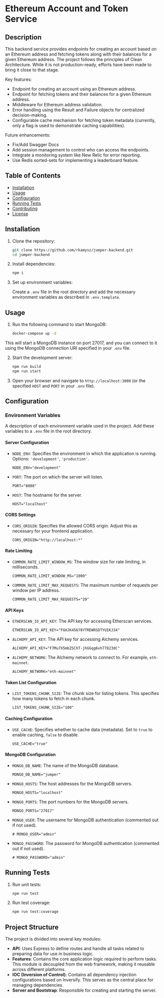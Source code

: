 # Ethereum Account and Token Service

## Description

This backend service provides endpoints for creating an account based on an Ethereum address and fetching tokens along with their balances for a given Ethereum address. The project follows the principles of Clean Architecture. While it is not production-ready, efforts have been made to bring it close to that stage.

Key features:
- Endpoint for creating an account using an Ethereum address.
- Endpoint for fetching tokens and their balances for a given Ethereum address.
- Middleware for Ethereum address validation.
- Error handling using the Result and Failure objects for centralized decision-making.
- Configurable cache mechanism for fetching token metadata (currently, only a flag is used to demonstrate caching capabilities).

Future enhancements:
- Fix/Add Swagger Docs
- Add session management to control who can access the endpoints.
- Integrate a monitoring system like New Relic for error reporting.
- Use Redis sorted-sets for implementing a leaderboard feature.

## Table of Contents

- [Installation](#installation)
- [Usage](#usage)
- [Configuration](#configuration)
- [Running Tests](#running-tests)
- [Contributing](#contributing)
- [License](#license)

## Installation

1. Clone the repository:
    ```bash
    git clone https://github.com/rkamysz/jumper-backend.git
    cd jumper-backend
    ```

2. Install dependencies:
    ```bash
    npm i
    ```

3. Set up environment variables:

    Create a `.env` file in the root directory and add the necessary environment variables as described in `.env.template`.

## Usage

1. Run the following command to start MongoDB:
    ```bash
    docker-compose up -d
    ```

This will start a MongoDB instance on port 27017, and you can connect to it using the MongoDB connection URI specified in your `.env` file.


2. Start the development server:
    ```bash
    npm run build
    npm run start
    ```

3. Open your browser and navigate to `http://localhost:3000` (or the specified `HOST` and `PORT` in your `.env` file).

## Configuration

### Environment Variables

A description of each environment variable used in the project. Add these variables to a `.env` file in the root directory.

#### Server Configuration

- `NODE_ENV`: Specifies the environment in which the application is running. Options: `'development'`, `'production'`.
    ```plaintext
    NODE_ENV="development"
    ```
- `PORT`: The port on which the server will listen.
    ```plaintext
    PORT="8080"
    ```
- `HOST`: The hostname for the server.
    ```plaintext
    HOST="localhost"
    ```

#### CORS Settings

- `CORS_ORIGIN`: Specifies the allowed CORS origin. Adjust this as necessary for your frontend application.
    ```plaintext
    CORS_ORIGIN="http://localhost:*"
    ```

#### Rate Limiting

- `COMMON_RATE_LIMIT_WINDOW_MS`: The window size for rate limiting, in milliseconds.
    ```plaintext
    COMMON_RATE_LIMIT_WINDOW_MS="1000"
    ```
- `COMMON_RATE_LIMIT_MAX_REQUESTS`: The maximum number of requests per window per IP address.
    ```plaintext
    COMMON_RATE_LIMIT_MAX_REQUESTS="20"
    ```

#### API Keys

- `ETHERSCAN_IO_API_KEY`: The API key for accessing Etherscan services.
    ```plaintext
    ETHERSCAN_IO_API_KEY="FGHJK45678YTREWRSDTYUIKJ34"
    ```
- `ALCHEMY_API_KEY`: The API key for accessing Alchemy services.
    ```plaintext
    ALCHEMY_API_KEY="F7Mu7X5mbZSChT-jhGGqg6xh77823dC"
    ```
- `ALCHEMY_NETWORK`: The Alchemy network to connect to. For example, `eth-mainnet`.
    ```plaintext
    ALCHEMY_NETWORK="eth-mainnet"
    ```

#### Token List Configuration

- `LIST_TOKENS_CHUNK_SIZE`: The chunk size for listing tokens. This specifies how many tokens to fetch in each chunk.
    ```plaintext
    LIST_TOKENS_CHUNK_SIZE="100"
    ```

#### Caching Configuration

- `USE_CACHE`: Specifies whether to cache data (metadata). Set to `true` to enable caching, `false` to disable.
    ```plaintext
    USE_CACHE="true"
    ```

#### MongoDB Configuration

- `MONGO_DB_NAME`: The name of the MongoDB database.
    ```plaintext
    MONGO_DB_NAME="jumper"
    ```
- `MONGO_HOSTS`: The host addresses for the MongoDB servers.
    ```plaintext
    MONGO_HOSTS="localhost"
    ```
- `MONGO_PORTS`: The port numbers for the MongoDB servers.
    ```plaintext
    MONGO_PORTS="27017"
    ```
- `MONGO_USER`: The username for MongoDB authentication (commented out if not used).
    ```plaintext
    # MONGO_USER="admin"
    ```
- `MONGO_PASSWORD`: The password for MongoDB authentication (commented out if not used).
    ```plaintext
    # MONGO_PASSWORD="admin"
    ```

## Running Tests

1. Run unit tests:
    ```bash
    npm run test
    ```

2. Run test coverage:
    ```bash
    npm run test:coverage
    ```

## Project Structure

The project is divided into several key modules:

- **API**: Uses Express to define routes and handle all tasks related to preparing data for use in business logic.
- **Features**: Contains the core application logic required to perform tasks. This module is decoupled from the web framework, making it reusable across different platforms.
- **IOC (Inversion of Control)**: Contains all dependency injection configurations based on Inversify. This serves as the central place for managing dependencies.
- **Server and Bootstrap**: Responsible for creating and starting the server.